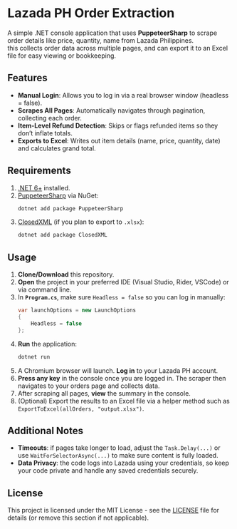 # Lazada PH Order Extraction

A simple .NET console application that uses **PuppeteerSharp** to scrape order details like price, quantity, name from Lazada Philippines.  
this collects order data across multiple pages, and can export it to an Excel file for easy viewing or bookkeeping.

## Features

- **Manual Login**: Allows you to log in via a real browser window (headless = false).  
- **Scrapes All Pages**: Automatically navigates through pagination, collecting each order.  
- **Item-Level Refund Detection**: Skips or flags refunded items so they don’t inflate totals.  
- **Exports to Excel**: Writes out item details (name, price, quantity, date) and calculates grand total.  

## Requirements

1. [.NET 6+](https://dotnet.microsoft.com/en-us/download/dotnet) installed.  
2. [PuppeteerSharp](https://github.com/hardkoded/puppeteer-sharp) via NuGet:
   ```bash
   dotnet add package PuppeteerSharp
   ```
3. [ClosedXML](https://github.com/ClosedXML/ClosedXML) (if you plan to export to `.xlsx`):
   ```bash
   dotnet add package ClosedXML
   ```

## Usage

1. **Clone/Download** this repository.
2. **Open** the project in your preferred IDE (Visual Studio, Rider, VSCode) or via command line.
3. In **`Program.cs`**, make sure `Headless = false` so you can log in manually:
   ```csharp
   var launchOptions = new LaunchOptions
   {
       Headless = false
   };
   ```
4. **Run** the application:
   ```bash
   dotnet run
   ```
5. A Chromium browser will launch. **Log in** to your Lazada PH account.  
6. **Press any key** in the console once you are logged in. The scraper then navigates to your orders page and collects data.
7. After scraping all pages, **view** the summary in the console.  
8. (Optional) Export the results to an Excel file via a helper method such as `ExportToExcel(allOrders, "output.xlsx")`.

## Additional Notes

- **Timeouts**: if pages take longer to load, adjust the `Task.Delay(...)` or use `WaitForSelectorAsync(...)` to make sure content is fully loaded.  
- **Data Privacy**: the code logs into Lazada using your credentials, so keep your code private and handle any saved credentials securely.

## License

This project is licensed under the MIT License - see the [LICENSE](LICENSE) file for details (or remove this section if not applicable).
